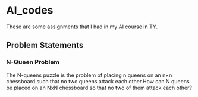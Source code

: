 # AI_codes
These are some assignments that I had in my AI course in TY.

## Problem Statements
### N-Queen Problem
The N-queens puzzle is the problem of placing n queens on an n×n chessboard such that no two queens attack each other.How can N queens be placed on an NxN chessboard so that no two of them attack each other?
